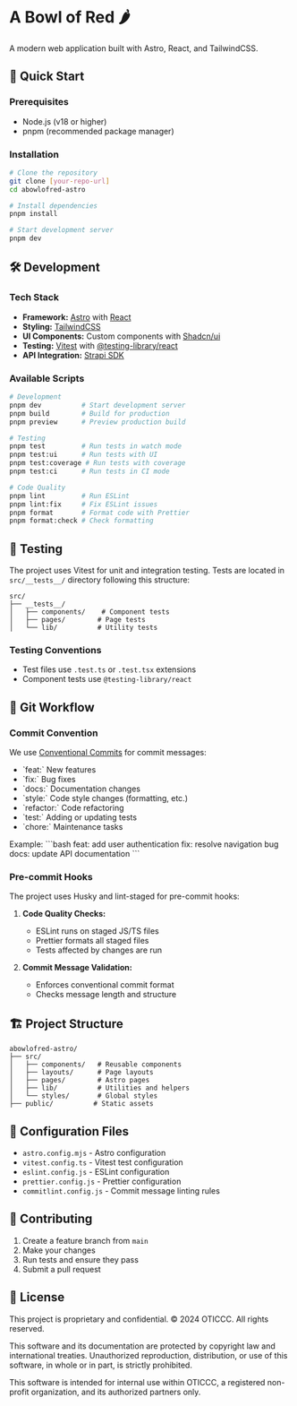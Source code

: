 # A Bowl of Red 🌶️

A modern web application built with Astro, React, and TailwindCSS.

## 🚀 Quick Start

### Prerequisites

- Node.js (v18 or higher)
- pnpm (recommended package manager)

### Installation

```bash
# Clone the repository
git clone [your-repo-url]
cd abowlofred-astro

# Install dependencies
pnpm install

# Start development server
pnpm dev
```

## 🛠️ Development

### Tech Stack

- **Framework:** [Astro](https://astro.build/) with [React](https://reactjs.org/)
- **Styling:** [TailwindCSS](https://tailwindcss.com/)
- **UI Components:** Custom components with [Shadcn/ui](https://ui.shadcn.com/)
- **Testing:** [Vitest](https://vitest.dev/) with [@testing-library/react](https://testing-library.com/docs/react-testing-library/intro/)
- **API Integration:** [Strapi SDK](https://docs.strapi.io/dev-docs/api/sdk)

### Available Scripts

```bash
# Development
pnpm dev          # Start development server
pnpm build        # Build for production
pnpm preview      # Preview production build

# Testing
pnpm test         # Run tests in watch mode
pnpm test:ui      # Run tests with UI
pnpm test:coverage # Run tests with coverage
pnpm test:ci      # Run tests in CI mode

# Code Quality
pnpm lint         # Run ESLint
pnpm lint:fix     # Fix ESLint issues
pnpm format       # Format code with Prettier
pnpm format:check # Check formatting
```

## 🧪 Testing

The project uses Vitest for unit and integration testing. Tests are located in `src/__tests__/` directory following this structure:

```
src/
├── __tests__/
│   ├── components/    # Component tests
│   ├── pages/        # Page tests
│   └── lib/          # Utility tests
```

### Testing Conventions

- Test files use `.test.ts` or `.test.tsx` extensions
- Component tests use `@testing-library/react`

## 📝 Git Workflow

### Commit Convention

We use [Conventional Commits](https://www.conventionalcommits.org/) for commit messages:

- \`feat:\` New features
- \`fix:\` Bug fixes
- \`docs:\` Documentation changes
- \`style:\` Code style changes (formatting, etc.)
- \`refactor:\` Code refactoring
- \`test:\` Adding or updating tests
- \`chore:\` Maintenance tasks

Example:
\`\`\`bash
feat: add user authentication
fix: resolve navigation bug
docs: update API documentation
\`\`\`

### Pre-commit Hooks

The project uses Husky and lint-staged for pre-commit hooks:

1. **Code Quality Checks:**

   - ESLint runs on staged JS/TS files
   - Prettier formats all staged files
   - Tests affected by changes are run

2. **Commit Message Validation:**
   - Enforces conventional commit format
   - Checks message length and structure

## 🏗️ Project Structure

```
abowlofred-astro/
├── src/
│   ├── components/   # Reusable components
│   ├── layouts/      # Page layouts
│   ├── pages/        # Astro pages
│   ├── lib/          # Utilities and helpers
│   └── styles/       # Global styles
├── public/          # Static assets
```

## 🔧 Configuration Files

- `astro.config.mjs` - Astro configuration
- `vitest.config.ts` - Vitest test configuration
- `eslint.config.js` - ESLint configuration
- `prettier.config.js` - Prettier configuration
- `commitlint.config.js` - Commit message linting rules

## 🤝 Contributing

1. Create a feature branch from `main`
2. Make your changes
3. Run tests and ensure they pass
4. Submit a pull request

## 📄 License

This project is proprietary and confidential. © 2024 OTICCC. All rights reserved.

This software and its documentation are protected by copyright law and international treaties. Unauthorized reproduction, distribution, or use of this software, in whole or in part, is strictly prohibited.

This software is intended for internal use within OTICCC, a registered non-profit organization, and its authorized partners only.
